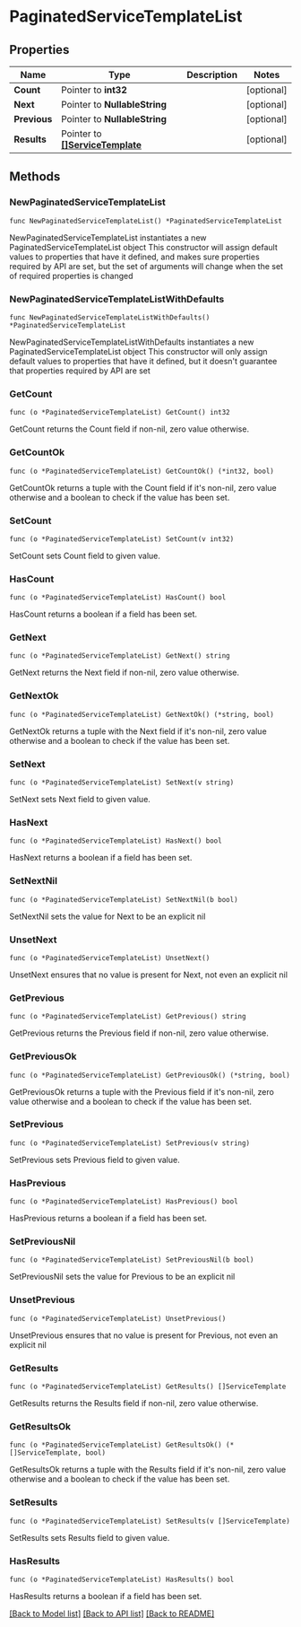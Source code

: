 # PaginatedServiceTemplateList

## Properties

Name | Type | Description | Notes
------------ | ------------- | ------------- | -------------
**Count** | Pointer to **int32** |  | [optional] 
**Next** | Pointer to **NullableString** |  | [optional] 
**Previous** | Pointer to **NullableString** |  | [optional] 
**Results** | Pointer to [**[]ServiceTemplate**](ServiceTemplate.md) |  | [optional] 

## Methods

### NewPaginatedServiceTemplateList

`func NewPaginatedServiceTemplateList() *PaginatedServiceTemplateList`

NewPaginatedServiceTemplateList instantiates a new PaginatedServiceTemplateList object
This constructor will assign default values to properties that have it defined,
and makes sure properties required by API are set, but the set of arguments
will change when the set of required properties is changed

### NewPaginatedServiceTemplateListWithDefaults

`func NewPaginatedServiceTemplateListWithDefaults() *PaginatedServiceTemplateList`

NewPaginatedServiceTemplateListWithDefaults instantiates a new PaginatedServiceTemplateList object
This constructor will only assign default values to properties that have it defined,
but it doesn't guarantee that properties required by API are set

### GetCount

`func (o *PaginatedServiceTemplateList) GetCount() int32`

GetCount returns the Count field if non-nil, zero value otherwise.

### GetCountOk

`func (o *PaginatedServiceTemplateList) GetCountOk() (*int32, bool)`

GetCountOk returns a tuple with the Count field if it's non-nil, zero value otherwise
and a boolean to check if the value has been set.

### SetCount

`func (o *PaginatedServiceTemplateList) SetCount(v int32)`

SetCount sets Count field to given value.

### HasCount

`func (o *PaginatedServiceTemplateList) HasCount() bool`

HasCount returns a boolean if a field has been set.

### GetNext

`func (o *PaginatedServiceTemplateList) GetNext() string`

GetNext returns the Next field if non-nil, zero value otherwise.

### GetNextOk

`func (o *PaginatedServiceTemplateList) GetNextOk() (*string, bool)`

GetNextOk returns a tuple with the Next field if it's non-nil, zero value otherwise
and a boolean to check if the value has been set.

### SetNext

`func (o *PaginatedServiceTemplateList) SetNext(v string)`

SetNext sets Next field to given value.

### HasNext

`func (o *PaginatedServiceTemplateList) HasNext() bool`

HasNext returns a boolean if a field has been set.

### SetNextNil

`func (o *PaginatedServiceTemplateList) SetNextNil(b bool)`

 SetNextNil sets the value for Next to be an explicit nil

### UnsetNext
`func (o *PaginatedServiceTemplateList) UnsetNext()`

UnsetNext ensures that no value is present for Next, not even an explicit nil
### GetPrevious

`func (o *PaginatedServiceTemplateList) GetPrevious() string`

GetPrevious returns the Previous field if non-nil, zero value otherwise.

### GetPreviousOk

`func (o *PaginatedServiceTemplateList) GetPreviousOk() (*string, bool)`

GetPreviousOk returns a tuple with the Previous field if it's non-nil, zero value otherwise
and a boolean to check if the value has been set.

### SetPrevious

`func (o *PaginatedServiceTemplateList) SetPrevious(v string)`

SetPrevious sets Previous field to given value.

### HasPrevious

`func (o *PaginatedServiceTemplateList) HasPrevious() bool`

HasPrevious returns a boolean if a field has been set.

### SetPreviousNil

`func (o *PaginatedServiceTemplateList) SetPreviousNil(b bool)`

 SetPreviousNil sets the value for Previous to be an explicit nil

### UnsetPrevious
`func (o *PaginatedServiceTemplateList) UnsetPrevious()`

UnsetPrevious ensures that no value is present for Previous, not even an explicit nil
### GetResults

`func (o *PaginatedServiceTemplateList) GetResults() []ServiceTemplate`

GetResults returns the Results field if non-nil, zero value otherwise.

### GetResultsOk

`func (o *PaginatedServiceTemplateList) GetResultsOk() (*[]ServiceTemplate, bool)`

GetResultsOk returns a tuple with the Results field if it's non-nil, zero value otherwise
and a boolean to check if the value has been set.

### SetResults

`func (o *PaginatedServiceTemplateList) SetResults(v []ServiceTemplate)`

SetResults sets Results field to given value.

### HasResults

`func (o *PaginatedServiceTemplateList) HasResults() bool`

HasResults returns a boolean if a field has been set.


[[Back to Model list]](../README.md#documentation-for-models) [[Back to API list]](../README.md#documentation-for-api-endpoints) [[Back to README]](../README.md)


